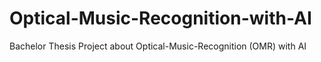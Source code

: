 # Optical-Music-Recognition-with-AI
Bachelor Thesis Project about Optical-Music-Recognition (OMR) with AI
